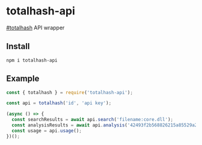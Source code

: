# totalhash-api

[#totalhash](https://totalhash.cymru.com/api-documentation/) API wrapper

## Install

```shell
npm i totalhash-api
```

## Example

```javascript
const { totalhash } = require('totalhash-api');

const api = totalhash('id', 'api key');

(async () => {
  const searchResults = await api.search('filename:core.dll');
  const analysisResults = await api.analysis('42493f2b568826215a85529a238dfdddf57a6868');
  const usage = api.usage();
})();
```
